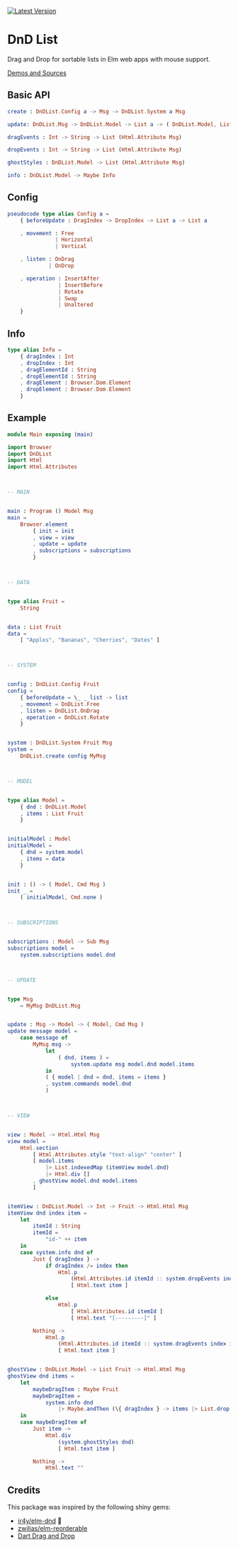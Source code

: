 [![Latest Version](https://img.shields.io/elm-package/v/annaghi/dnd-list.svg?label=version)](https://package.elm-lang.org/packages/annaghi/dnd-list/latest/)

# DnD List

Drag and Drop for sortable lists in Elm web apps with mouse support.

[Demos and Sources](https://annaghi.github.io/dnd-list/)

## Basic API

```elm
create : DnDList.Config a -> Msg -> DnDList.System a Msg
```

```elm
update: DnDList.Msg -> DnDList.Model -> List a -> ( DnDList.Model, List a )

dragEvents : Int -> String -> List (Html.Attribute Msg)

dropEvents : Int -> String -> List (Html.Attribute Msg)

ghostStyles : DnDList.Model -> List (Html.Attribute Msg)

info : DnDList.Model -> Maybe Info
```

## Config

```elm
pseudocode type alias Config a =
    { beforeUpdate : DragIndex -> DropIndex -> List a -> List a

    , movement : Free
               | Horizontal
               | Vertical

    , listen : OnDrag
             | OnDrop

    , operation : InsertAfter
                | InsertBefore
                | Rotate
                | Swap
                | Unaltered
    }
```

## Info

```elm
type alias Info =
    { dragIndex : Int
    , dropIndex : Int
    , dragElementId : String
    , dropElementId : String
    , dragElement : Browser.Dom.Element
    , dropElement : Browser.Dom.Element
    }
```

## Example

```elm
module Main exposing (main)

import Browser
import DnDList
import Html
import Html.Attributes



-- MAIN


main : Program () Model Msg
main =
    Browser.element
        { init = init
        , view = view
        , update = update
        , subscriptions = subscriptions
        }



-- DATA


type alias Fruit =
    String


data : List Fruit
data =
    [ "Apples", "Bananas", "Cherries", "Dates" ]



-- SYSTEM


config : DnDList.Config Fruit
config =
    { beforeUpdate = \_ _ list -> list
    , movement = DnDList.Free
    , listen = DnDList.OnDrag
    , operation = DnDList.Rotate
    }


system : DnDList.System Fruit Msg
system =
    DnDList.create config MyMsg



-- MODEL


type alias Model =
    { dnd : DnDList.Model
    , items : List Fruit
    }


initialModel : Model
initialModel =
    { dnd = system.model
    , items = data
    }


init : () -> ( Model, Cmd Msg )
init _ =
    ( initialModel, Cmd.none )



-- SUBSCRIPTIONS


subscriptions : Model -> Sub Msg
subscriptions model =
    system.subscriptions model.dnd



-- UPDATE


type Msg
    = MyMsg DnDList.Msg


update : Msg -> Model -> ( Model, Cmd Msg )
update message model =
    case message of
        MyMsg msg ->
            let
                ( dnd, items ) =
                    system.update msg model.dnd model.items
            in
            ( { model | dnd = dnd, items = items }
            , system.commands model.dnd
            )



-- VIEW


view : Model -> Html.Html Msg
view model =
    Html.section
        [ Html.Attributes.style "text-align" "center" ]
        [ model.items
            |> List.indexedMap (itemView model.dnd)
            |> Html.div []
        , ghostView model.dnd model.items
        ]


itemView : DnDList.Model -> Int -> Fruit -> Html.Html Msg
itemView dnd index item =
    let
        itemId : String
        itemId =
            "id-" ++ item
    in
    case system.info dnd of
        Just { dragIndex } ->
            if dragIndex /= index then
                Html.p
                    (Html.Attributes.id itemId :: system.dropEvents index itemId)
                    [ Html.text item ]

            else
                Html.p
                    [ Html.Attributes.id itemId ]
                    [ Html.text "[---------]" ]

        Nothing ->
            Html.p
                (Html.Attributes.id itemId :: system.dragEvents index itemId)
                [ Html.text item ]


ghostView : DnDList.Model -> List Fruit -> Html.Html Msg
ghostView dnd items =
    let
        maybeDragItem : Maybe Fruit
        maybeDragItem =
            system.info dnd
                |> Maybe.andThen (\{ dragIndex } -> items |> List.drop dragIndex |> List.head)
    in
    case maybeDragItem of
        Just item ->
            Html.div
                (system.ghostStyles dnd)
                [ Html.text item ]

        Nothing ->
            Html.text ""
```

## Credits

This package was inspired by the following shiny gems:

- [ir4y/elm-dnd](https://package.elm-lang.org/packages/ir4y/elm-dnd/latest/) :gem:
- [zwilias/elm-reorderable](https://package.elm-lang.org/packages/zwilias/elm-reorderable/latest/)
- [Dart Drag and Drop](https://code.makery.ch/library/dart-drag-and-drop/)
